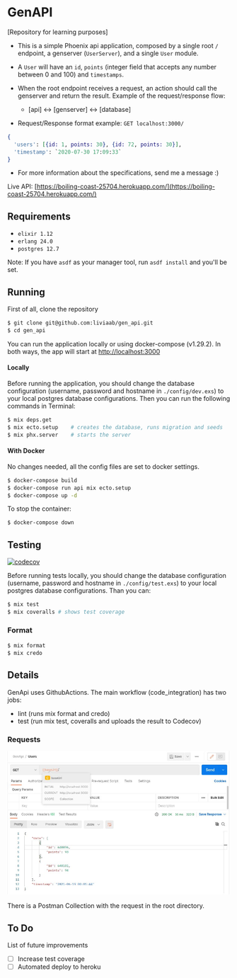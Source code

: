 # GenAPI
[Repository for learning purposes]

- This is a simple Phoenix api application, composed by a single root `/` endpoint, a genserver (`UserServer`), and a single `User` module.
- A `User` will have an `id`, `points` (integer field that accepts any number between 0 and 100) and `timestamps`.
- When the root endpoint receives a request, an action should call the genserver and return the result. Example of the request/response flow: 
	- [api] <-> [genserver] <-> [database]

- Request/Response format example:
`GET localhost:3000/`

```elixir
{
  'users': [{id: 1, points: 30}, {id: 72, points: 30}],
  'timestamp': `2020-07-30 17:09:33`
}
```

- For more information about the specifications, send me a message :)

Live API: [https://boiling-coast-25704.herokuapp.com/](https://boiling-coast-25704.herokuapp.com/)

## Requirements
- `elixir 1.12` 
- `erlang 24.0` 
- `postgres 12.7`

Note: If you have `asdf` as your manager tool, run `asdf install` and you'll be set.

## Running
First of all, clone the repository
```sh
$ git clone git@github.com:liviaab/gen_api.git
$ cd gen_api
```

You can run the application locally or using docker-compose (v1.29.2). In both ways, the app will start at [http://localhost:3000](http://localhost:3000)

#### Locally
Before running the application, you should change the database configuration (username, password and hostname in `./config/dev.exs`) to your local postgres database configurations. Then you can run the following commands in Terminal:

```sh
$ mix deps.get
$ mix ecto.setup	# creates the database, runs migration and seeds
$ mix phx.server	# starts the server

```

#### With Docker
No changes needed, all the config files are set to docker settings.
```sh
$ docker-compose build
$ docker-compose run api mix ecto.setup
$ docker-compose up -d

```

To stop the container:
```sh
$ docker-compose down

```

## Testing
[![codecov](https://codecov.io/gh/liviaab/gen_api/branch/main/graph/badge.svg?token=8L8HABIH61)](https://codecov.io/gh/liviaab/gen_api)

Before running tests locally, you should change the database configuration (username, password and hostname in `./config/test.exs`) to your local postgres database configurations. Than you can:

```sh
$ mix test
$ mix coveralls # shows test coverage
```

### Format
```sh
$ mix format
$ mix credo
```


## Details

GenApi uses GithubActions. The main workflow (code_integration) has two jobs:
- lint (runs mix format and credo)
- test (run mix test, coveralls and uploads the result to Codecov)

### Requests
![Image of a request to the root endpoint in Postman](./genapi.jpg)

There is a Postman Collection with the request in the root directory.


## To Do
List of future improvements
- [ ] Increase test coverage
- [ ] Automated deploy to heroku
